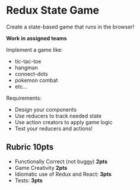 Redux State Game
===

Create a state-based game that runs in the browser!

**Work in assigned teams**

Implement a game like:
* tic-tac-toe
* hangman
* connect-dots
* pokemon combat
* etc...

Requirements:

* Design your components
* Use reducers to track needed state
* Use action creators to apply game logic
* Test your reducers and actions!

## Rubric **10pts**
* Functionally Correct (not buggy) **2pts**
* Game Creativity **2pts**
* Idiomatic use of Redux and React: **3pts** 
* Tests: **3pts**